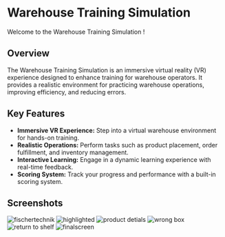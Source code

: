 # Warehouse Training Simulation

Welcome to the Warehouse Training Simulation !

## Overview

The Warehouse Training Simulation is an immersive virtual reality (VR) experience designed to enhance training for warehouse operators. It provides a realistic environment for practicing warehouse operations, improving efficiency, and reducing errors.

## Key Features

- **Immersive VR Experience:** Step into a virtual warehouse environment for hands-on training.
- **Realistic Operations:** Perform tasks such as product placement, order fulfillment, and inventory management.
- **Interactive Learning:** Engage in a dynamic learning experience with real-time feedback.
- **Scoring System:** Track your progress and performance with a built-in scoring system.

## Screenshots

![fischertechnik](https://github.com/majdkaroui/Warehouse_VR_Training/assets/92250842/b23dd8a4-bce3-4c1c-b00d-b487fd11fe7f)
![highlighted](https://github.com/majdkaroui/Warehouse_VR_Training/assets/92250842/9c429997-1d97-43fa-b59a-acb23142af22)
![product detials](https://github.com/majdkaroui/Warehouse_VR_Training/assets/92250842/23d3febd-3de9-4014-a5a3-3c3836f9c31e)
![wrong box ](https://github.com/majdkaroui/Warehouse_VR_Training/assets/92250842/3fa7c263-2fd2-455c-b00e-3a58ecc0fcd2)
![return to shelf](https://github.com/majdkaroui/Warehouse_VR_Training/assets/92250842/381ca076-d83f-4440-ae40-17568356d5e1)
![finalscreen](https://github.com/majdkaroui/Warehouse_VR_Training/assets/92250842/b0877cfe-333d-46e3-807b-b34d0a2bffaf)
